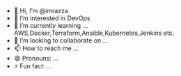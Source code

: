 - 👋 Hi, I’m @imrazza
- 👀 I’m interested in DevOps
- 🌱 I’m currently learning ... AWS,Docker,Terraform,Ansible,Kubernetes,Jenkins etc.
- 💞️ I’m looking to collaborate on ...
- 📫 How to reach me ...
- 😄 Pronouns: ...
- ⚡ Fun fact: ...

<!---
imrazza/imrazza is a ✨ special ✨ repository because its `README.md` (this file) appears on your GitHub profile.
You can click the Preview link to take a look at your changes.
--->
